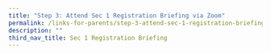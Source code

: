 ```yaml
---
title: "Step 3: Attend Sec 1 Registration Briefing via Zoom"
permalink: /links-for-parents/step-3-attend-sec-1-registration-briefing-via-zoom/
description: ""
third_nav_title: Sec 1 Registration Briefing
---
```

